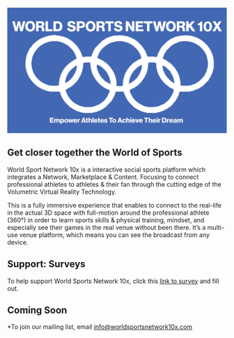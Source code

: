 


![](/images/leeslogojpeg.jpg)


       


## Get closer together the World of Sports

World Sport Network 10x is a interactive social sports platform which integrates a Network, Marketplace & Content. Focusing to connect professional athletes to athletes & their fan through the cutting edge of the Volumetric Virtual Reality Technology.

This is a fully immersive experience that enables to connect to the real-life in the actual 3D space with full-motion around the professional athlete (360°) in order to learn sports skills & physical training, mindset, and especially see their games in the real venue without been there. It’s a multi-use venue platform, which means you can see the broadcast from any device.

## Support: Surveys
To help support World Sports Network 10x, click this [link to survey](https://forms.gle/qCB7x28kM2rjUCCA6) and fill out.

## Coming Soon
*To join our mailing list, email info@worldsportsnetwork10x.com
